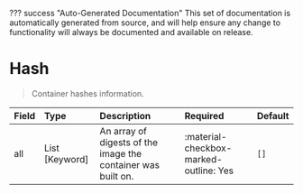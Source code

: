 ??? success "Auto-Generated Documentation"
    This set of documentation is automatically generated from source, and will help ensure any change to functionality will always be documented and available on release.

# Hash

> Container hashes information.

| Field | Type | Description | Required | Default |
| :--- | :--- | :--- | :--- | :--- |
| all | List [Keyword] | An array of digests of the image the container was built on. | :material-checkbox-marked-outline: Yes | `[]` |

